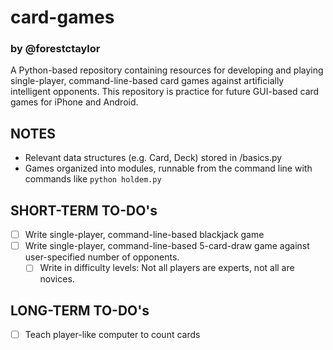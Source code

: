 # card-games
### by @forestctaylor

A Python-based repository containing resources for developing and playing single-player, command-line-based card games against artificially intelligent opponents. This repository is practice for future GUI-based card games for iPhone and Android.

## NOTES
* Relevant data structures (e.g. Card, Deck) stored in /basics.py
* Games organized into modules, runnable from the command line with commands like ```python holdem.py```

## SHORT-TERM TO-DO's
- [ ] Write single-player, command-line-based blackjack game
- [ ] Write single-player, command-line-based 5-card-draw game against user-specified number of opponents.
  - [ ] Write in difficulty levels: Not all players are experts, not all are novices.

## LONG-TERM TO-DO's
- [ ] Teach player-like computer to count cards
